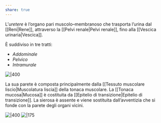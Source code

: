 ```yaml
---
share: true
---
```

L’*uretere* è l’organo pari muscolo–membranoso che trasporta l’urina dal [[Reni|Rene]], attraverso la [[Pelvi renale|Pelvi renale]], fino alla [[Vescica urinaria|Vescica]].

È suddiviso in tre tratti:
- *Addominale*
- *Pelvico*
- *Intramurale*

![|400](fdce586aa059f83c40024e6c5d90b7fd_MD5%201.png)


La sua parete è composta principalmente dalla [[Tessuto muscolare liscio|Muscolatura liscia]] della tonaca muscolare.
La [[Tonaca mucosa|Mucosa]] è costituita da [[Epitelio di transizione|Epitelio di transizione]].
La sierosa è assente e viene sostituita dall’avventizia che si fonde con la parete degli organi vicini.

![|400](42d7f9b8e472656011404988901bd7c3_MD5%201.png)
![|175](d05ae75d446752f03f4a23b20c53a59e_MD5%201.png)